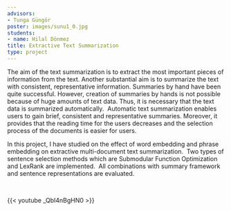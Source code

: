 ```yaml
---
advisors:
- Tunga Güngör
poster: images/sunu1_0.jpg
students:
- name: Hilal Dönmez
title: Extractive Text Summarization
type: project
---
```


The aim of the text summarization is to extract the most important pieces of information from the text. Another substantial aim is to summarize the text with consistent, representative information. Summaries by hand have been quite successful. However, creation of summaries by hands is not possible because of huge amounts of text data. Thus, it is necessary that the text data is summarized automatically.  Automatic text summarization enables users to gain brief, consistent and representative summaries. Moreover, it provides that the reading time for the users decreases and the selection process of the documents is easier for users.


In this project, I have studied on the effect of word embedding and phrase embedding on extractive multi-document text summarization.  Two types of sentence selection methods which are Submodular Function Optimization and LexRank are implemented.  All combinations with summary framework and sentence representations are evaluated. 


 


{{< youtube _QbI4nBgHN0 >}}